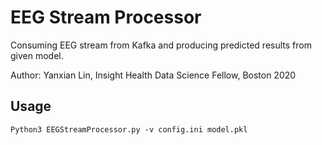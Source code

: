 EEG Stream Processor
====================

Consuming EEG stream from Kafka and producing predicted results from given model.

Author:
    Yanxian Lin, Insight Health Data Science Fellow, Boston 2020

Usage
-----

```
Python3 EEGStreamProcessor.py -v config.ini model.pkl
```
